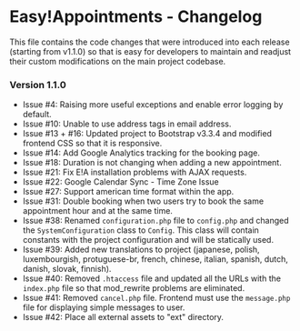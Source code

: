 # Easy!Appointments - Changelog
This file contains the code changes that were introduced into each release
(starting from v1.1.0) so that is easy for developers to maintain and readjust
their custom modifications on the main project codebase.

### Version 1.1.0
- Issue #4: Raising more useful exceptions and enable error logging by default.
- Issue #10: Unable to use address tags in email address.
- Issue #13 + #16: Updated project to Bootstrap v3.3.4 and modified frontend CSS so that it is responsive.
- Issue #14: Add Google Analytics tracking for the booking page.
- Issue #18: Duration is not changing when adding a new appointment.
- Issue #21: Fix E!A installation problems with AJAX requests.
- Issue #22: Google Calendar Sync - Time Zone Issue
- Issue #27: Support american time format within the app.
- Issue #31: Double booking when two users try to book the same appointment hour and at the same time.
- Issue #38: Renamed `configuration.php` file to `config.php` and changed the `SystemConfiguration` class to `Config`. This class will contain constants with the project configuration and will be statically used.
- Issue #39: Added new translations to project (japanese, polish, luxembourgish, protuguese-br, french, chinese, italian, spanish, dutch, danish, slovak, finnish).
- Issue #40: Removed `.htaccess` file and updated all the URLs with the `index.php` file so that mod_rewrite problems are eliminated.
- Issue #41: Removed `cancel.php` file. Frontend must use the `message.php` file for displaying simple messages to user.
- Issue #42: Place all external assets to "ext" directory.
